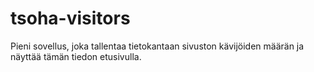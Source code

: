 # tsoha-visitors
Pieni sovellus, joka tallentaa tietokantaan sivuston kävijöiden määrän ja näyttää tämän tiedon etusivulla.
